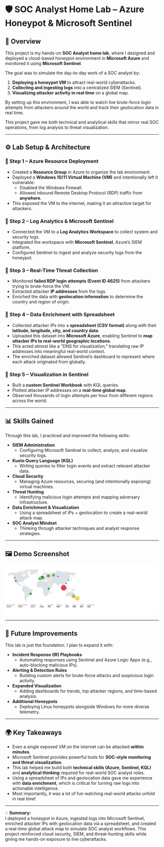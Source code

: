 # 🛡️ SOC Analyst Home Lab – Azure Honeypot & Microsoft Sentinel  

## 📖 Overview  
This project is my hands-on **SOC Analyst home lab**, where I designed and deployed a cloud-based honeypot environment in **Microsoft Azure** and monitored it using **Microsoft Sentinel**.  

The goal was to simulate the day-to-day work of a SOC analyst by:  
1. **Deploying a honeypot VM** to attract real-world cyberattacks.  
2. **Collecting and ingesting logs** into a centralized SIEM (Sentinel).  
3. **Visualizing attacker activity in real time** on a global map.  

By setting up this environment, I was able to watch live brute-force login attempts from attackers around the world and track their geolocation data in real time.  

This project gave me both technical and analytical skills that mirror real SOC operations, from log analysis to threat visualization.  

---

## ⚙️ Lab Setup & Architecture  

### 🔹 Step 1 – Azure Resource Deployment  
- Created a **Resource Group** in Azure to organize the lab environment.  
- Deployed a **Windows 10/11 Virtual Machine (VM)** and intentionally left it vulnerable:  
  - Disabled the Windows Firewall.  
  - Allowed inbound Remote Desktop Protocol (RDP) traffic from **anywhere**.  
- This exposed the VM to the internet, making it an attractive target for attackers.  

### 🔹 Step 2 – Log Analytics & Microsoft Sentinel  
- Connected the VM to a **Log Analytics Workspace** to collect system and security logs.  
- Integrated the workspace with **Microsoft Sentinel**, Azure’s SIEM platform.  
- Configured Sentinel to ingest and analyze security logs from the honeypot.  

### 🔹 Step 3 – Real-Time Threat Collection  
- Monitored **failed RDP login attempts (Event ID 4625)** from attackers trying to brute-force the VM.  
- Extracted attacker **IP addresses** from the logs.  
- Enriched the data with **geolocation information** to determine the country and region of origin.  

### 🔹 Step 4 – Data Enrichment with Spreadsheet  
- Collected attacker IPs into a **spreadsheet (CSV format)** along with their **latitude, longitude, city, and country data**.  
- Uploaded this dataset into **Microsoft Azure**, enabling Sentinel to **map attacker IPs to real-world geographic locations**.  
- This acted almost like a “DNS for visualization,” translating raw IP addresses into meaningful real-world context.  
- The enriched dataset allowed Sentinel’s dashboard to represent where each attack originated from globally.  

### 🔹 Step 5 – Visualization in Sentinel  
- Built a **custom Sentinel Workbook** with KQL queries.  
- Plotted attacker IP addresses on a **real-time global map**.  
- Observed thousands of login attempts per hour from different regions across the world.  

---

## 📊 Skills Gained  

Through this lab, I practiced and improved the following skills:  

- **SIEM Administration**  
  - Configuring Microsoft Sentinel to collect, analyze, and visualize security logs.  
- **Kusto Query Language (KQL)**  
  - Writing queries to filter login events and extract relevant attacker data.  
- **Cloud Security**  
  - Managing Azure resources, securing (and intentionally exposing) virtual machines.  
- **Threat Hunting**  
  - Identifying malicious login attempts and mapping adversary infrastructure.  
- **Data Enrichment & Visualization**  
  - Using a spreadsheet of IPs + geolocation to create a real-world attack map.  
- **SOC Analyst Mindset**  
  - Thinking through attacker techniques and analyst response strategies.  

---

## 🖼️ Demo Screenshot  

![Sentinel Attack Map](sentinel-map.jpeg)  


---

## 🚀 Future Improvements  

This lab is just the foundation. I plan to expand it with:  

- **Incident Response (IR) Playbooks**  
  - Automating responses using Sentinel and Azure Logic Apps (e.g., auto-blocking malicious IPs).  
- **Alerting & Detection Rules**  
  - Building custom alerts for brute-force attacks and suspicious login activity.  
- **Expanded Visualization**  
  - Adding dashboards for trends, top attacker regions, and time-based analysis.  
- **Additional Honeypots**  
  - Deploying Linux honeypots alongside Windows for more diverse telemetry.  

---

## 🌍 Key Takeaways  

- Even a single exposed VM on the internet can be attacked **within minutes**.  
- Microsoft Sentinel provides powerful tools for **SOC-style monitoring and threat visualization**.  
- This lab helped me build both **technical skills (Azure, Sentinel, KQL)** and **analytical thinking** required for real-world SOC analyst roles.  
- Using a spreadsheet of IPs and geolocation data gave me experience with **data enrichment**, which is critical for turning raw logs into actionable intelligence.  
- Most importantly, it was a lot of fun watching real-world attacks unfold in real time!  

---

💡 **Summary:**  
I deployed a honeypot in Azure, ingested logs into Microsoft Sentinel, enriched attacker IPs with geolocation data via a spreadsheet, and created a real-time global attack map to simulate SOC analyst workflows. This project reinforced cloud security, SIEM, and threat-hunting skills while giving me hands-on exposure to live cyberattacks.  

